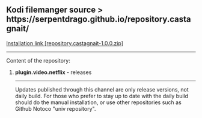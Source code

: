 <h2>Kodi filemanger source > https://serpentdrago.github.io/repository.castagnait/</h2>
<a href="https://github.com/castagnait/repository.castagnait/raw/master/repository.castagnait-1.0.0.zip">Installation link [repository.castagnait-1.0.0.zip]</a><br/>
<hr/>
Content of the repository:
<ol>
  <li><b>plugin.video.netflix</b> - releases</br>
  <hr/>
  Updates published through this channel are only release versions, not daily build.
  For those who prefer to stay up to date with the daily build should do the manual installation, or use other repositories such as Github Notoco "univ repository".
  </li>
</ol>

